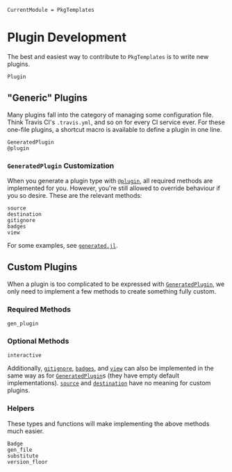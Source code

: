 ```@meta
CurrentModule = PkgTemplates
```

# Plugin Development

The best and easiest way to contribute to `PkgTemplates` is to write new plugins.

```@docs
Plugin
```

## "Generic" Plugins

Many plugins fall into the category of managing some configuration file.
Think Travis CI's `.travis.yml`, and so on for every CI service ever.
For these one-file plugins, a shortcut macro is available to define a plugin in one line.

```@docs
GeneratedPlugin
@plugin
```

### `GeneratedPlugin` Customization

When you generate a plugin type with [`@plugin`](@ref), all required methods are
implemented for you. However, you're still allowed to override behaviour if you so desire.
These are the relevant methods:

```@docs
source
destination
gitignore
badges
view
```

For some examples, see
[`generated.jl`](https://github.com/invenia/PkgTemplates.jl/tree/master/src/plugins/generated.jl).

## Custom Plugins

When a plugin is too complicated to be expressed with [`GeneratedPlugin`](@ref), we only
need to implement a few methods to create something fully custom.

### Required Methods

```@docs
gen_plugin
```

### Optional Methods

```@docs
interactive
```

Additionally, [`gitignore`](@ref), [`badges`](@ref), and [`view`](@ref) can also be
implemented in the same way as for [`GeneratedPlugin`](@ref)s (they have empty default
implementations). [`source`](@ref) and [`destination`](@ref) have no meaning for custom
plugins.

### Helpers

These types and functions will make implementing the above methods much easier.

```@docs
Badge
gen_file
substitute
version_floor
```
